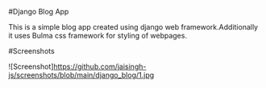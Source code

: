 #Django Blog App

This is a simple blog app created using django web framework.Additionally it uses Bulma css framework for styling of webpages.

#Screenshots

![Screenshot]https://github.com/jaisingh-js/screenshots/blob/main/django_blog/1.jpg

